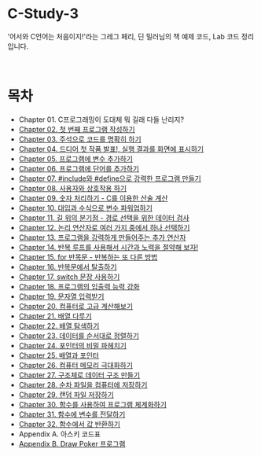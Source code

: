 # C-Study-3
'어서와 C언어는 처음이지!'라는 그레그 페리, 딘 밀러님의 책 예제 코드, Lab 코드 정리입니다.

<br>

# 목차

- Chapter 01. C프로그래밍이 도대체 뭐 길래 다들 난리지?
- [Chapter 02. 첫 번째 프로그램 작성하기](https://github.com/siotsiot/C-Study-3/tree/main/Chapter%2002.%20%EC%B2%AB%20%EB%B2%88%EC%A7%B8%20%ED%94%84%EB%A1%9C%EA%B7%B8%EB%9E%A8%20%EC%9E%91%EC%84%B1%ED%95%98%EA%B8%B0)
- [Chapter 03. 주석으로 코드를 명확히 하기](https://github.com/siotsiot/C-Study-3/tree/main/Chapter%2003.%20%EC%A3%BC%EC%84%9D%EC%9C%BC%EB%A1%9C%20%EC%BD%94%EB%93%9C%EB%A5%BC%20%EB%AA%85%ED%99%95%ED%9E%88%20%ED%95%98%EA%B8%B0)
- [Chapter 04. 드디어 첫 작품 발표!, 실행 결과를 화면에 표시하기](https://github.com/siotsiot/C-Study-3/tree/main/Chapter%2004.%20%EB%93%9C%EB%94%94%EC%96%B4%20%EC%B2%AB%20%EC%9E%91%ED%92%88%20%EB%B0%9C%ED%91%9C!%2C%20%EC%8B%A4%ED%96%89%20%EA%B2%B0%EA%B3%BC%EB%A5%BC%20%ED%99%94%EB%A9%B4%EC%97%90%20%ED%91%9C%EC%8B%9C%ED%95%98%EA%B8%B0)
- [Chapter 05. 프로그램에 변수 추가하기](https://github.com/siotsiot/C-Study-3/tree/main/Chapter%2005.%20%ED%94%84%EB%A1%9C%EA%B7%B8%EB%9E%A8%EC%97%90%20%EB%B3%80%EC%88%98%20%EC%B6%94%EA%B0%80%ED%95%98%EA%B8%B0)
- [Chapter 06. 프로그램에 단어를 추가하기](https://github.com/siotsiot/C-Study-3/tree/main/Chapter%2006.%20%ED%94%84%EB%A1%9C%EA%B7%B8%EB%9E%A8%EC%97%90%20%EB%8B%A8%EC%96%B4%EB%A5%BC%20%EC%B6%94%EA%B0%80%ED%95%98%EA%B8%B0)
- [Chapter 07. #include와 #define으로 강력한 프로그램 만들기](https://github.com/siotsiot/C-Study-3/tree/main/Chapter%2007.%20%EA%B0%95%EB%A0%A5%ED%95%9C%20%ED%94%84%EB%A1%9C%EA%B7%B8%EB%9E%A8%20%EB%A7%8C%EB%93%A4%EA%B8%B0)
- [Chapter 08. 사용자와 상호작용 하기](https://github.com/siotsiot/C-Study-3/tree/main/Chapter%2008.%20%EC%82%AC%EC%9A%A9%EC%9E%90%EC%99%80%20%EC%83%81%ED%98%B8%EC%9E%91%EC%9A%A9%20%ED%95%98%EA%B8%B0)
- [Chapter 09. 숫자 처리하기 - C를 이용한 산술 계산](https://github.com/siotsiot/C-Study-3/tree/main/Chapter%2009.%20%EC%88%AB%EC%9E%90%20%EC%B2%98%EB%A6%AC%ED%95%98%EA%B8%B0-C%EB%A5%BC%20%EC%9D%B4%EC%9A%A9%ED%95%9C%20%EC%82%B0%EC%88%A0%20%EA%B3%84%EC%82%B0)
- [Chapter 10. 대입과 수식으로 변수 파워업하기](https://github.com/siotsiot/C-Study-3/tree/main/Chapter%2010.%20%EB%8C%80%EC%9E%85%EA%B3%BC%20%EC%88%98%EC%8B%9D%EC%9C%BC%EB%A1%9C%20%EB%B3%80%EC%88%98%20%ED%8C%8C%EC%9B%8C%EC%97%85%ED%95%98%EA%B8%B0)
- [Chapter 11. 길 위의 분기점 - 경로 선택을 위한 데이터 검사](https://github.com/siotsiot/C-Study-3/tree/main/Chapter%2011.%20%EA%B8%B8%20%EC%9C%84%EC%9D%98%20%EB%B6%84%EA%B8%B0%EC%A0%90-%EA%B2%BD%EB%A1%9C%20%EC%84%A0%ED%83%9D%EC%9D%84%20%EC%9C%84%ED%95%9C%20%EB%8D%B0%EC%9D%B4%ED%84%B0%20%EA%B2%80%EC%82%AC)
- [Chapter 12. 논리 연산자로 여러 가지 중에서 하나 선택하기](https://github.com/siotsiot/C-Study-3/tree/main/Chapter%2012.%20%EB%85%BC%EB%A6%AC%20%EC%97%B0%EC%82%B0%EC%9E%90%EB%A1%9C%20%EC%97%AC%EB%9F%AC%20%EA%B0%80%EC%A7%80%20%EC%A4%91%EC%97%90%EC%84%9C%20%ED%95%98%EB%82%98%20%EC%84%A0%ED%83%9D%ED%95%98%EA%B8%B0)
- [Chapter 13. 프로그램을 강력하게 만들어주는 추가 연산자](https://github.com/siotsiot/C-Study-3/tree/main/Chapter%2013.%20%ED%94%84%EB%A1%9C%EA%B7%B8%EB%9E%A8%EC%9D%84%20%EA%B0%95%EB%A0%A5%ED%95%98%EA%B2%8C%20%EB%A7%8C%EB%93%A4%EC%96%B4%EC%A3%BC%EB%8A%94%20%EC%B6%94%EA%B0%80%20%EC%97%B0%EC%82%B0%EC%9E%90)
- [Chapter 14. 반복 루프를 사용해서 시간과 노력을 절약해 보자!](https://github.com/siotsiot/C-Study-3/tree/main/Chapter%2014.%20%EB%B0%98%EB%B3%B5%20%EB%A3%A8%ED%94%84%EB%A5%BC%20%EC%82%AC%EC%9A%A9%ED%95%B4%EC%84%9C%20%EC%8B%9C%EA%B0%84%EA%B3%BC%20%EB%85%B8%EB%A0%A5%EC%9D%84%20%EC%A0%88%EC%95%BD%ED%95%B4%20%EB%B3%B4%EC%9E%90!)
- [Chapter 15. for 반목문 - 반복하는 또 다른 방법](https://github.com/siotsiot/C-Study-3/tree/main/Chapter%2015.%20for%20%EB%B0%98%EB%B3%B5%EB%AC%B8-%EB%B0%98%EB%B3%B5%ED%95%98%EB%8A%94%20%EB%98%90%20%EB%8B%A4%EB%A5%B8%20%EB%B0%A9%EB%B2%95)
- [Chapter 16. 반복문에서 탈출하기](https://github.com/siotsiot/C-Study-3/tree/main/Chapter%2016.%20%EB%B0%98%EB%B3%B5%EB%AC%B8%EC%97%90%EC%84%9C%20%ED%83%88%EC%B6%9C%ED%95%98%EA%B8%B0)
- [Chapter 17. switch 문장 사용하기](https://github.com/siotsiot/C-Study-3/tree/main/Chapter%2017.%20switch%20%EB%AC%B8%EC%9E%A5%20%EC%82%AC%EC%9A%A9%ED%95%98%EA%B8%B0)
- [Chapter 18. 프로그램의 입출력 능력 강화](https://github.com/siotsiot/C-Study-3/tree/main/Chapter%2018.%20%ED%94%84%EB%A1%9C%EA%B7%B8%EB%9E%A8%EC%9D%98%20%EC%9E%85%EC%B6%9C%EB%A0%A5%20%EB%8A%A5%EB%A0%A5%20%EA%B0%95%ED%99%94)
- [Chapter 19. 문자열 입력받기](https://github.com/siotsiot/C-Study-3/tree/main/Chapter%2019.%20%EB%AC%B8%EC%9E%90%EC%97%B4%20%EC%9E%85%EB%A0%A5%EB%B0%9B%EA%B8%B0)
- [Chapter 20. 컴퓨터로 고급 계산해보기](https://github.com/siotsiot/C-Study-3/tree/main/Chapter%2020.%20%EC%BB%B4%ED%93%A8%ED%84%B0%EB%A1%9C%20%EA%B3%A0%EA%B8%89%20%EA%B3%84%EC%82%B0%ED%95%B4%EB%B3%B4%EA%B8%B0)
- [Chapter 21. 배열 다루기](https://github.com/siotsiot/C-Study-3/tree/main/Chapter%2021.%20%EB%B0%B0%EC%97%B4%20%EB%8B%A4%EB%A3%A8%EA%B8%B0)
- [Chapter 22. 배열 탐색하기](https://github.com/siotsiot/C-Study-3/tree/main/Chapter%2022.%20%EB%B0%B0%EC%97%B4%20%ED%83%90%EC%83%89%ED%95%98%EA%B8%B0)
- [Chapter 23. 데이터를 순서대로 정렬하기](https://github.com/siotsiot/C-Study-3/tree/main/Chapter%2023.%20%EB%8D%B0%EC%9D%B4%ED%84%B0%EB%A5%BC%20%EC%88%9C%EC%84%9C%EB%8C%80%EB%A1%9C%20%EC%A0%95%EB%A0%AC%ED%95%98%EA%B8%B0)
- [Chapter 24. 포인터의 비밀 파헤치기](https://github.com/siotsiot/C-Study-3/tree/main/Chapter%2024.%20%ED%8F%AC%EC%9D%B8%ED%84%B0%EC%9D%98%20%EB%B9%84%EB%B0%80%20%ED%8C%8C%ED%97%A4%EC%B9%98%EA%B8%B0)
- [Chapter 25. 배열과 포인터](https://github.com/siotsiot/C-Study-3/tree/main/Chapter%2025.%20%EB%B0%B0%EC%97%B4%EA%B3%BC%20%ED%8F%AC%EC%9D%B8%ED%84%B0)
- [Chapter 26. 컴퓨터 메모리 극대화하기](https://github.com/siotsiot/C-Study-3/tree/main/Chapter%2026.%20%EC%BB%B4%ED%93%A8%ED%84%B0%20%EB%A9%94%EB%AA%A8%EB%A6%AC%20%EA%B7%B9%EB%8C%80%ED%99%94%ED%95%98%EA%B8%B0)
- [Chapter 27. 구조체로 데이터 구조 만들기](https://github.com/siotsiot/C-Study-3/tree/main/Chapter%2026.%20%EC%BB%B4%ED%93%A8%ED%84%B0%20%EB%A9%94%EB%AA%A8%EB%A6%AC%20%EA%B7%B9%EB%8C%80%ED%99%94%ED%95%98%EA%B8%B0)
- [Chapter 28. 순차 파일을 컴퓨터에 저장하기](https://github.com/siotsiot/C-Study-3/tree/main/Chapter%2028.%20%EC%88%9C%EC%B0%A8%20%ED%8C%8C%EC%9D%BC%EC%9D%84%20%EC%BB%B4%ED%93%A8%ED%84%B0%EC%97%90%20%EC%A0%80%EC%9E%A5%ED%95%98%EA%B8%B0)
- [Chapter 29. 랜덤 파일 저장하기](https://github.com/siotsiot/C-Study-3/tree/main/Chapter%2029.%20%EC%BB%B4%ED%93%A8%ED%84%B0%EC%97%90%20%EB%9E%9C%EB%8D%A4%20%ED%8C%8C%EC%9D%BC%20%EC%A0%80%EC%9E%A5%ED%95%98%EA%B8%B0)
- [Chapter 30. 함수를 사용하여 프로그램 체계화하기](https://github.com/siotsiot/C-Study-3/tree/main/Chapter%2030.%20%ED%95%A8%EC%88%98%EB%A5%BC%20%EC%82%AC%EC%9A%A9%ED%95%98%EC%97%AC%20%ED%94%84%EB%A1%9C%EA%B7%B8%EB%9E%A8%20%EC%B2%B4%EA%B3%84%ED%99%94%ED%95%98%EA%B8%B0)
- [Chapter 31. 함수에 변수를 전달하기](https://github.com/siotsiot/C-Study-3/tree/main/Chapter%2031.%20%ED%95%A8%EC%88%98%EC%97%90%20%EB%B3%80%EC%88%98%EB%A5%BC%20%EC%A0%84%EB%8B%AC%ED%95%98%EA%B8%B0)
- [Chapter 32. 함수에서 값 반환하기](https://github.com/siotsiot/C-Study-3/tree/main/Chapter%2032.%20%ED%95%A8%EC%88%98%EC%97%90%EC%84%9C%20%EA%B0%92%20%EB%B0%98%ED%99%98%ED%95%98%EA%B8%B0)
- Appendix A. 아스키 코드표
- [Appendix B. Draw Poker 프로그램](https://github.com/siotsiot/C-Study-3/tree/main/Appendix%20B.%20Draw%20Poker%20%ED%94%84%EB%A1%9C%EA%B7%B8%EB%9E%A8)
